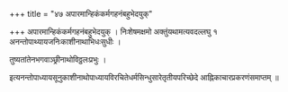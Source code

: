 +++
title = "४७ अपारमान्हिकंकर्मगहनंबहुभेदयुक्‌"

+++
अपारमान्हिकंकर्मगहनंबहुभेदयुक्‌ । निःशेषमक्षमो अक्तुंयथामत्यवदल्लघु १ अनन्तोपाथ्यायजनिःकाशीनाथाभिधःसुधीः ।

तुष्यतांतेनभगवाञ्छ्रीनाथोविठ्ठलःप्रभुः ।

इत्यनन्तोपाध्यायसूनुकाशीनाथोपाध्यायविरचितेधर्मसिन्धुसारेतृतीयपरिच्छेदे आह्निकाचारप्रकरणंसमाप्तम् ॥
